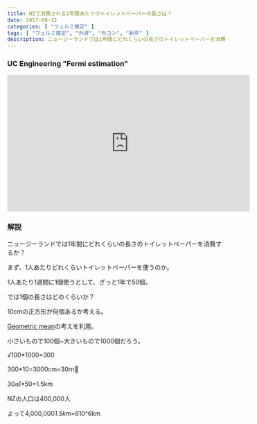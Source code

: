 ```yaml
---
title: NZで消費される1年間あたりのトイレットペーパーの長さは？
date: 2017-09-12
categories: [ "フェルミ推定" ]
tags: [ "フェルミ推定", "外資", "外コン", "新卒" ]
description: ニュージーランドでは1年間にどれくらいの長さのトイレットペーパーを消費するか？カンタベリー大学「フェルミ推定」の授業の様子とその解説を紹介しています。
---
```



### UC Engineering "Fermi estimation"

<iframe width="560" height="315" src="https://www.youtube.com/embed/_PEQCX0la2Y" frameborder="0" allowfullscreen></iframe>


### 解説
    
ニュージーランドでは1年間にどれくらいの長さのトイレットペーパーを消費するか？
    
まず、1人あたりどれくらいトイレットペーパーを使うのか。

1人あたり1週間に1個使うとして、ざっと1年で50個。

では1個の長さはどのくらいか？

10cmの正方形が何個あるか考える。

<a href="">Geometric mean</a>の考えを利用。

小さいもので100個~大きいもので1000個だろう。

√100*1000=300

300*10=3000cm=30ｍ

30㎡*50=1.5km

NZの人口は400,000人

よって4,000,000*1.5km=6*10^6km

<br/>

        